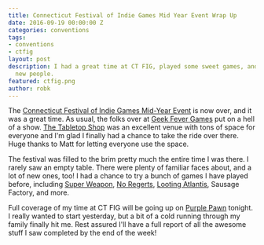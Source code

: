 ```yaml
---
title: Connecticut Festival of Indie Games Mid Year Event Wrap Up
date: 2016-09-19 00:00:00 Z
categories: conventions
tags:
- conventions
- ctfig
layout: post
description: I had a great time at CT FIG, played some sweet games, and met some amazing
  new people.
featured: ctfig.png
author: robk
---
```


The [Connecticut Festival of Indie Games Mid-Year Event](http://www.ct-fig.com/festival-info.html) is now over, and it was a great time. As usual, the folks over at [Geek Fever Games](http://www.geekfevergames.com) put on a hell of a show. [The Tabletop Shop](https://www.facebook.com/TabletopShopCT/info?tab=overview) was an excellent venue with tons of space for everyone and I'm glad I finally had a chance to take the ride over there. Huge thanks to Matt for letting everyone use the space.

The festival was filled to the brim pretty much the entire time I was there. I rarely saw an empty table. There were plenty of familiar faces about, and a lot of new ones, too! I had a chance to try a bunch of games I have played before, including [Super Weapon](https://www.thegamecrafter.com/games/super-weapon), [No Regerts](https://www.kickstarter.com/projects/samromage/no-regerts-the-game-of-art-and-poor-life-choices), [Looting Atlantis](https://sites.google.com/site/shootagaingames2/home/looting-atlantis), Sausage Factory, and more.

Full coverage of my time at CT FIG will be going up on [Purple Pawn](http://purplepawn.com) tonight. I really wanted to start yesterday, but a bit of a cold running through my family finally hit me. Rest assured I'll have a full report of all the awesome stuff I saw completed by the end of the week!
